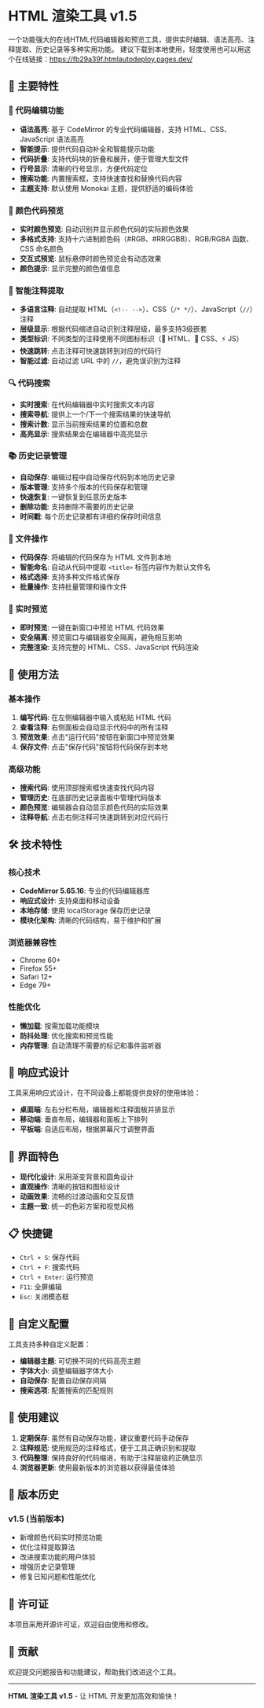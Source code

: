 # HTML 渲染工具 v1.5

一个功能强大的在线HTML代码编辑器和预览工具，提供实时编辑、语法高亮、注释提取、历史记录等多种实用功能。
建议下载到本地使用，轻度使用也可以用这个在线链接：https://fb29a39f.htmlautodeploy.pages.dev/


## 🌟 主要特性

### 📝 代码编辑功能
- **语法高亮**: 基于 CodeMirror 的专业代码编辑器，支持 HTML、CSS、JavaScript 语法高亮
- **智能提示**: 提供代码自动补全和智能提示功能
- **代码折叠**: 支持代码块的折叠和展开，便于管理大型文件
- **行号显示**: 清晰的行号显示，方便代码定位
- **搜索功能**: 内置搜索框，支持快速查找和替换代码内容
- **主题支持**: 默认使用 Monokai 主题，提供舒适的编码体验

### 🎨 颜色代码预览
- **实时颜色预览**: 自动识别并显示颜色代码的实际颜色效果
- **多格式支持**: 支持十六进制颜色码（#RGB、#RRGGBB）、RGB/RGBA 函数、CSS 命名颜色
- **交互式预览**: 鼠标悬停时颜色预览会有动态效果
- **颜色提示**: 显示完整的颜色值信息

### 💬 智能注释提取
- **多语言注释**: 自动提取 HTML（`<!-- -->`）、CSS（`/* */`）、JavaScript（`//`）注释
- **层级显示**: 根据代码缩进自动识别注释层级，最多支持3级嵌套
- **类型标识**: 不同类型的注释使用不同图标标识（💬 HTML、🎨 CSS、⚡ JS）
- **快速跳转**: 点击注释可快速跳转到对应的代码行
- **智能过滤**: 自动过滤 URL 中的 `//`，避免误识别为注释

### 🔍 代码搜索
- **实时搜索**: 在代码编辑器中实时搜索文本内容
- **搜索导航**: 提供上一个/下一个搜索结果的快速导航
- **搜索计数**: 显示当前搜索结果的位置和总数
- **高亮显示**: 搜索结果会在编辑器中高亮显示

### 📚 历史记录管理
- **自动保存**: 编辑过程中自动保存代码到本地历史记录
- **版本管理**: 支持多个版本的代码保存和管理
- **快速恢复**: 一键恢复到任意历史版本
- **删除功能**: 支持删除不需要的历史记录
- **时间戳**: 每个历史记录都有详细的保存时间信息

### 💾 文件操作
- **代码保存**: 将编辑的代码保存为 HTML 文件到本地
- **智能命名**: 自动从代码中提取 `<title>` 标签内容作为默认文件名
- **格式选择**: 支持多种文件格式保存
- **批量操作**: 支持批量管理和操作文件

### 🚀 实时预览
- **即时预览**: 一键在新窗口中预览 HTML 代码效果
- **安全隔离**: 预览窗口与编辑器安全隔离，避免相互影响
- **完整渲染**: 支持完整的 HTML、CSS、JavaScript 代码渲染

## 🎯 使用方法

### 基本操作
1. **编写代码**: 在左侧编辑器中输入或粘贴 HTML 代码
2. **查看注释**: 右侧面板会自动显示代码中的所有注释
3. **预览效果**: 点击"运行代码"按钮在新窗口中预览效果
4. **保存文件**: 点击"保存代码"按钮将代码保存到本地

### 高级功能
- **搜索代码**: 使用顶部搜索框快速查找代码内容
- **管理历史**: 在底部历史记录面板中管理代码版本
- **颜色预览**: 编辑器会自动显示颜色代码的实际效果
- **注释导航**: 点击右侧注释可快速跳转到对应代码行

## 🛠️ 技术特性

### 核心技术
- **CodeMirror 5.65.16**: 专业的代码编辑器库
- **响应式设计**: 支持桌面和移动设备
- **本地存储**: 使用 localStorage 保存历史记录
- **模块化架构**: 清晰的代码结构，易于维护和扩展

### 浏览器兼容性
- Chrome 60+
- Firefox 55+
- Safari 12+
- Edge 79+

### 性能优化
- **懒加载**: 按需加载功能模块
- **防抖处理**: 优化搜索和预览性能
- **内存管理**: 自动清理不需要的标记和事件监听器

## 📱 响应式设计

工具采用响应式设计，在不同设备上都能提供良好的使用体验：

- **桌面端**: 左右分栏布局，编辑器和注释面板并排显示
- **移动端**: 垂直布局，编辑器和面板上下排列
- **平板端**: 自适应布局，根据屏幕尺寸调整界面

## 🎨 界面特色

- **现代化设计**: 采用渐变背景和圆角设计
- **直观操作**: 清晰的按钮和图标设计
- **动画效果**: 流畅的过渡动画和交互反馈
- **主题一致**: 统一的色彩方案和视觉风格

## 📋 快捷键

- `Ctrl + S`: 保存代码
- `Ctrl + F`: 搜索代码
- `Ctrl + Enter`: 运行预览
- `F11`: 全屏编辑
- `Esc`: 关闭模态框

## 🔧 自定义配置

工具支持多种自定义配置：

- **编辑器主题**: 可切换不同的代码高亮主题
- **字体大小**: 调整编辑器字体大小
- **自动保存**: 配置自动保存间隔
- **搜索选项**: 配置搜索的匹配规则

## 📝 使用建议

1. **定期保存**: 虽然有自动保存功能，建议重要代码手动保存
2. **注释规范**: 使用规范的注释格式，便于工具正确识别和提取
3. **代码整理**: 保持良好的代码缩进，有助于注释层级的正确显示
4. **浏览器更新**: 使用最新版本的浏览器以获得最佳体验

## 🚀 版本历史

### v1.5 (当前版本)
- 新增颜色代码实时预览功能
- 优化注释提取算法
- 改进搜索功能的用户体验
- 增强历史记录管理
- 修复已知问题和性能优化

## 📄 许可证

本项目采用开源许可证，欢迎自由使用和修改。

## 🤝 贡献

欢迎提交问题报告和功能建议，帮助我们改进这个工具。

---

**HTML 渲染工具 v1.5** - 让 HTML 开发更加高效和愉快！
